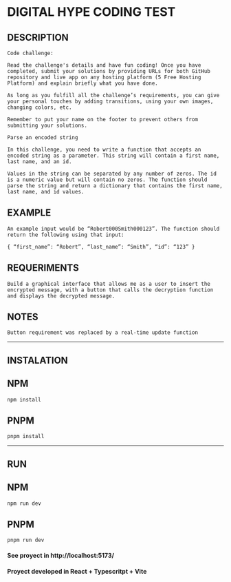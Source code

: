 # DIGITAL HYPE CODING TEST

## DESCRIPTION

```
Code challenge:

Read the challenge's details and have fun coding! Once you have completed, submit your solutions by providing URLs for both GitHub repository and live app on any hosting platform (5 Free Hosting Platform) and explain briefly what you have done.

As long as you fulfill all the challenge’s requirements, you can give your personal touches by adding transitions, using your own images, changing colors, etc. 

Remember to put your name on the footer to prevent others from submitting your solutions.

Parse an encoded string

In this challenge, you need to write a function that accepts an encoded string as a parameter. This string will contain a first name, last name, and an id.

Values in the string can be separated by any number of zeros. The id is a numeric value but will contain no zeros. The function should parse the string and return a dictionary that contains the first name, last name, and id values.
```
## EXAMPLE

```
An example input would be “Robert000Smith000123”. The function should return the following using that input:

{ “first_name”: “Robert”, “last_name”: “Smith”, “id”: “123” }

```

## REQUERIMENTS

```
Build a graphical interface that allows me as a user to insert the encrypted message, with a button that calls the decryption function and displays the decrypted message.
```

## NOTES

```
Button requirement was replaced by a real-time update function
```

---

## INSTALATION

## NPM
```
npm install
```

## PNPM
```
pnpm install
```

---

## RUN

## NPM
```
npm run dev
```

## PNPM
```
pnpm run dev
```

#### See proyect in http://localhost:5173/
#### Proyect developed in React + Typescritpt + Vite